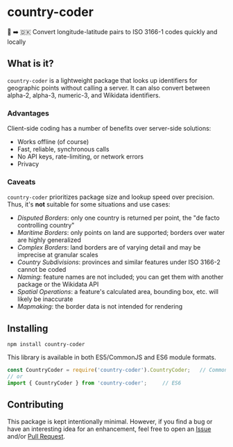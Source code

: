 # country-coder

📍 ➡️ 🇩🇰 Convert longitude-latitude pairs to ISO 3166-1 codes quickly and locally


## What is it?

`country-coder` is a lightweight package that looks up identifiers for geographic points without calling a server. It can also convert between alpha-2, alpha-3, numeric-3, and Wikidata identifiers.


### Advantages

Client-side coding has a number of benefits over server-side solutions:

- Works offline (of course)
- Fast, reliable, synchronous calls
- No API keys, rate-limiting, or network errors
- Privacy

### Caveats

`country-coder` prioritizes package size and lookup speed over precision. Thus, it's **not** suitable for some situations and use cases:

- *Disputed Borders*: only one country is returned per point, the "de facto controlling country"
- *Maritime Borders*: only points on land are supported; borders over water are highly generalized
- *Complex Borders*: land borders are of varying detail and may be imprecise at granular scales
- *Country Subdivisions*: provinces and similar features under ISO 3166-2 cannot be coded
- *Naming*: feature names are not included; you can get them with another package or the Wikidata API
- *Spatial Operations*: a feature's calculated area, bounding box, etc. will likely be inaccurate
- *Mapmaking*: the border data is not intended for rendering


## Installing

`npm install country-coder`

This library is available in both ES5/CommonJS and ES6 module formats.

```js
const CountryCoder = require('country-coder').CountryCoder;   // CommonJS
// or
import { CountryCoder } from 'country-coder';     // ES6
```


## Contributing

This package is kept intentionally minimal. However, if you find a bug or have an interesting idea for an enhancement, feel free to open an [Issue](https://github.com/ideditor/country-coder/issues) and/or [Pull Request](https://github.com/ideditor/country-coder/pulls).
